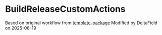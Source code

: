 # BuildReleaseCustomActions

Based on original workflow from [template-package](https://github.com/vrchat-community/template-package)
Modified by DeltaField on 2025-06-19